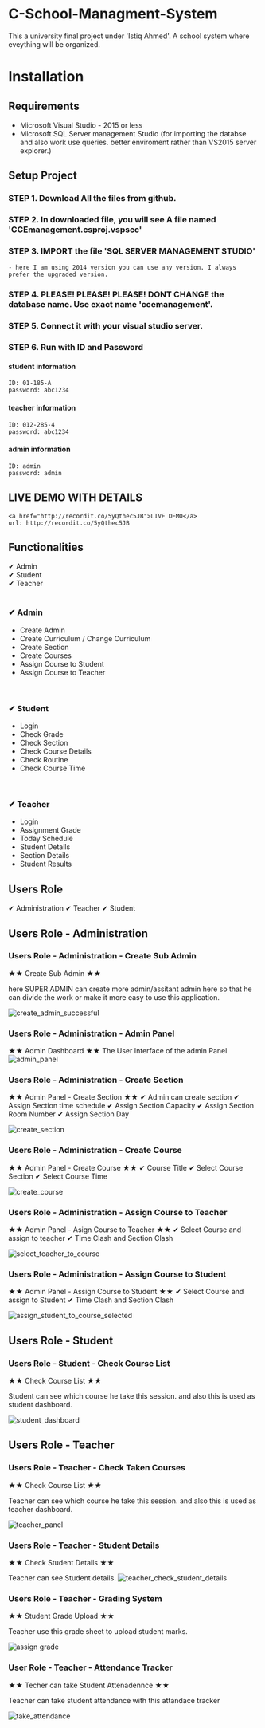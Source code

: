 # C-School-Managment-System
This a university final project under 'Istiq Ahmed'. A school system where eveything will be organized.

# Installation 
## Requirements
  - Microsoft Visual Studio - 2015 or less
  - Microsoft SQL Server management Studio (for importing the databse and also work use queries. better enviroment rather than VS2015 server explorer.)

## Setup Project
### STEP 1. Download All the files from github.

### STEP 2. In downloaded file, you will see A file named <b>'CCEmanagement.csproj.vspscc'</b>

### STEP 3. IMPORT the file 'SQL SERVER MANAGEMENT STUDIO' 
    - here I am using 2014 version you can use any version. I always prefer the upgraded version.

### STEP 4. PLEASE! PLEASE! PLEASE! DONT CHANGE the database name. Use exact name 'ccemanagement'.

### STEP 5. Connect it with your visual studio server.

### STEP 6. Run with ID and Password
#### student information
    ID: 01-185-A
    password: abc1234
    
#### teacher information
    ID: 012-285-4
    password: abc1234
    
#### admin information
    ID: admin
    password: admin

## LIVE DEMO WITH DETAILS
    <a href="http://recordit.co/5yQthec5JB">LIVE DEMO</a>
    url: http://recordit.co/5yQthec5JB

## Functionalities 
  
✔ Admin <br/>
✔ Student <br/>
✔ Teacher <br/>
  <br/>
### ✔ Admin <br/>
  - Create Admin <br/>
  - Create Curriculum / Change Curriculum <br/>
  - Create Section <br/>
  - Create Courses <br/>
  - Assign Course to Student <br/>
  - Assign Course to Teacher <br/>
<br/>

### ✔ Student <br/>
  - Login <br/>
  - Check Grade <br/>
  - Check Section <br/>
  - Check Course Details <br/>
  - Check Routine <br/>
  - Check Course Time <br/>
<br/>

### ✔ Teacher <br/>
  - Login <br/>
  - Assignment Grade <br/>
  - Today Schedule <br/>
  - Student Details <br/>
  - Section Details <br/>
  - Student Results <br/>
  


## Users Role

✔ Administration 
✔ Teacher
✔ Student

## Users Role - Administration

### Users Role - Administration - Create Sub Admin
  ★★ Create Sub Admin  ★★
  
  here SUPER ADMIN can create more admin/assitant admin here so that he can divide the work or make it more easy
  to use this application.
  
  ![create_admin_successful](https://cloud.githubusercontent.com/assets/13005159/17632177/d096a4b8-60e8-11e6-9a6e-bb7fdf97b670.png)
  
  
### Users Role - Administration - Admin Panel

  ★★  Admin Dashboard  ★★ 
  The User Interface of the admin Panel
  ![admin_panel](https://cloud.githubusercontent.com/assets/13005159/17632640/51e39326-60eb-11e6-8ec9-4fad998c3e11.png)


### Users Role - Administration - Create Section

  ★★  Admin Panel - Create Section  ★★ 
    ✔ Admin can create section 
    ✔ Assign Section time schedule
    ✔ Assign Section Capacity
    ✔ Assign Section Room Number 
    ✔ Assign Section Day
  
  ![create_section](https://cloud.githubusercontent.com/assets/13005159/17632692/92ec6230-60eb-11e6-8c57-7364392dd3d9.png)

  
### Users Role - Administration - Create Course

  ★★  Admin Panel - Create Course  ★★ 
    ✔ Course Title 
    ✔ Select Course Section
    ✔ Select Course Time
  
  ![create_course](https://cloud.githubusercontent.com/assets/13005159/17632752/e1a17d70-60eb-11e6-9c13-62e6d85ec111.png)

### Users Role - Administration - Assign Course to Teacher

  ★★  Admin Panel - Asign Course to Teacher ★★ 
    ✔ Select Course and assign to teacher
    ✔ Time Clash and Section Clash
    
  ![select_teacher_to_course](https://cloud.githubusercontent.com/assets/13005159/17632793/0e7542e6-60ec-11e6-8f0e-52b7dfc03544.png)
  
  
  
### Users Role - Administration - Assign Course to Student

  ★★  Admin Panel - Assign Course to Student ★★ 
    ✔ Select Course and assign to Student
    ✔ Time Clash and Section Clash
    
  ![assign_student_to_course_selected](https://cloud.githubusercontent.com/assets/13005159/17632836/4699a658-60ec-11e6-9688-5e15d69f4e98.png)



## Users Role - Student

### Users Role - Student - Check Course List
  ★★  Check Course List  ★★
  
  Student can see which course he take this session. and also this is used as student dashboard.
  
  ![student_dashboard](https://cloud.githubusercontent.com/assets/13005159/17632918/b2668fe0-60ec-11e6-96f2-da0ba9b8825c.png)

  
## Users Role - Teacher

### Users Role - Teacher - Check Taken Courses
  ★★  Check Course List  ★★
  
  Teacher can see which course he take this session. and also this is used as teacher dashboard.
  
  ![teacher_panel](https://cloud.githubusercontent.com/assets/13005159/17632942/d502a836-60ec-11e6-99cb-2e1e61d195c0.png)

### Users Role - Teacher - Student Details
  ★★  Check  Student Details ★★
  
  Teacher can see Student details.
  ![teacher_check_student_details](https://cloud.githubusercontent.com/assets/13005159/17632971/fb144688-60ec-11e6-980c-ddd96c735a50.png)



### Users Role - Teacher - Grading System
  ★★  Student Grade Upload ★★
  
  Teacher use this grade sheet to upload student marks.
 
 ![assign grade](https://cloud.githubusercontent.com/assets/13005159/17633007/228d5fec-60ed-11e6-98f8-efb54262efbc.png)


### User Role - Teacher - Attendance Tracker
  ★★  Techer can take Student Attenadennce ★★
  
  Teacher can take student attendance with this attandace tracker
  
![take_attendance](https://cloud.githubusercontent.com/assets/13005159/17633044/52e12eee-60ed-11e6-9f35-8b1d340d3d11.png)


